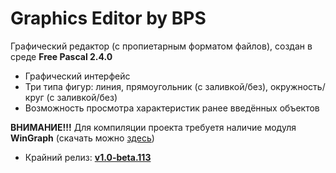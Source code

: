 # Graphics Editor by BPS
Графический редактор (с пропиетарным форматом файлов), создан в среде **Free Pascal 2.4.0**
 * Графический интерфейс
 * Три типа фигур: линия, прямоугольник (с заливкой/без), окружность/круг (с заливкой/без)
 * Возможность просмотра характеристик ранее введённых объектов
 
**ВНИМАНИЕ!!!** Для компиляции проекта требуетя наличие модуля **WinGraph** (скачать можно <a href="http://http://math.ubbcluj.ro/~sberinde/wingraph/">здесь</a>)

 * Крайний релиз: <a href="https://github.com/MierivaL/kursach-repo/releases/tag/v1.0-beta.113"><b>v1.0-beta.113</b></a>
